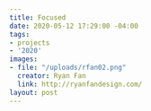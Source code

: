 ```yaml
---
title: Focused
date: 2020-05-12 17:29:00 -04:00
tags:
- projects
- '2020'
images:
- file: "/uploads/rfan02.png"
  creator: Ryan Fan
  link: http://ryanfandesign.com/
layout: post
---
```


